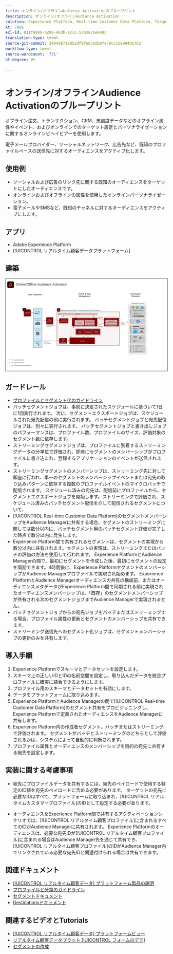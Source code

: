 ```yaml
---
title: オンライン/オフラインAudience Activationのブループリント
description: オンライン/オフラインAudience Activation
solution: Experience Platform, Real-time Customer Data Platform, Target, Audience Manager, Analytics, Experience Cloud Services, Data Collection
kt: 7086
exl-id: 011f4909-b208-46db-ac1c-55b3671ee48c
translation-type: tm+mt
source-git-commit: 2404d871a852df8fed3adb97a79cc15e994db762
workflow-type: tm+mt
source-wordcount: '731'
ht-degree: 0%

---
```


# オンライン/オフラインAudience Activationのブループリント

オフライン注文、トランザクション、CRM、忠誠度データなどのオフライン属性やイベント、およびオンラインでのターゲット設定とパーソナライゼーションに関するオンラインビヘイビアーを使用します。

電子メールプロバイダー、ソーシャルネットワーク、広告先など、既知のプロファイルベースの送信先に対するオーディエンスをアクティブ化します。

## 使用例

* ソーシャルおよび広告のリンク先に関する既知のオーディエンスをターゲットにしたオーディエンスです。
* オンラインおよびオフラインの属性を使用したオンラインパーソナライゼーション。
* 電子メールやSMSなど、既知のチャネルに対するオーディエンスをアクティブにします。

## アプリ

* Adobe Experience Platform
* [!UICONTROL リアルタイム顧客データプラットフォーム]

## 建築

<img src="assets/onoff.svg" alt="オンライン/オフラインAudience Activationシナリオのリファレンスアーキテクチャ" style="border:1px solid #4a4a4a" />

## ガードレール

* [プロファイルとセグメント化のガイドライン](https://experienceleague.adobe.com/docs/experience-platform/profile/guardrails.html?lang=en)
* バッチセグメントジョブは、事前に決定されたスケジュールに基づいて1日に1回実行されます。 次に、セグメントエクスポートジョブは、スケジュールされた宛先配信の前に実行されます。 バッチセグメントジョブと宛先配信ジョブは、別々に実行されます。 バッチセグメントジョブと書き出しジョブのパフォーマンスは、プロファイル数、プロファイルのサイズ、評価対象のセグメント数に依存します。
* ストリーミングセグメントジョブは、プロファイルに到着するストリーミングデータの分単位で評価され、即座にセグメントのメンバーシップがプロファイルに書き込まれ、登録するアプリケーションのイベントが送信されます。
* ストリーミングセグメントのメンバーシップは、ストリーミング先に対して即座に行われ、単一のセグメントのメンバーシップイベントまたは宛先の取り込みパターンに依存する複数のプロファイルイベントのマイクロバッチで配信されます。 スケジュール済みの宛先は、配信前にプロファイルから、セグメントエクスポートジョブを開始します。ストリーミングで評価され、スケジュール済みのバッチセグメント配信を介して配信されるセグメントについて、
* [!UICONTROL Real-time Customer Data Platform]のセグメントメンバーシップをAudience Managerに共有する場合、セグメントのストリーミングに関しては数分以内に、バッチセグメント用のバッチセグメント評価が完了した時点で数分以内に発生します。
* Experience Platform間で共有されるセグメントは、セグメントの実現から数分以内に共有されます。セグメントの実現は、ストリーミングまたはバッチの評価の方法を使用して行われます。 Experience PlatformとAudience Managerの間で、最初にセグメントを作成した後、最初にセグメントの設定を同期できます。4時間後に、Experience PlatformセグメントのメンバーシップがAudience Managerプロファイルで実現され始めます。 Experience PlatformとAudience Managerオーディエンスの共有の構成前、またはオーディエンスメタデータがExperience Platform間で同期される前に実現されたオーディエンスメンバーシップは、「既存」のセグメントメンバーシップが共有される次のセグメントジョブまでAudience Managerで実現されません。
* バッチセグメントジョブからの宛先ジョブをバッチまたはストリーミングする場合、プロファイル属性の更新とセグメントのメンバーシップを共有できます。
* ストリーミング送信先へのセグメント化ジョブは、セグメントメンバーシップの更新のみを共有します。

## 導入手順

1. Experience Platformでスキーマとデータセットを設定します。
1. スキーマ上の正しいIDとIDの名前空間を設定し、取り込んだデータを統合プロファイルに確実に結合できるようにします。
1. プロファイル用のスキーマとデータセットを有効にします。
1. データをプラットフォームに取り込みます。
1. Experience PlatformとAudience Managerの間で[!UICONTROL Real-time Customer Data Platform]のセグメント共有をプロビジョニングし、Experience Platformで定義されたオーディエンスをAudience Managerに共有します。
1. Experience Platform内の作成者セグメント。バッチまたはストリーミングで評価されます。 セグメントがバッチとストリーミングのどちらとして評価されるかは、システムによって自動的に判断されます。
1. プロファイル属性とオーディエンスのメンバーシップを目的の宛先に共有する宛先を設定します。

## 実装に関する考慮事項

* 宛先にプロファイルデータを共有するには、宛先のペイロードで使用する特定のID値を宛先のペイロードに含める必要があります。 ターゲットの宛先に必要なIDはすべて、プラットフォームに取り込まれ、[!UICONTROL リアルタイムカスタマープロファイル]のIDとして設定する必要があります。

* オーディエンスをExperience Platform間で共有するアクティベーションシナリオでは、[!UICONTROL リアルタイム顧客プロファイル]に含まれるすべてのIDがAudience Managerに共有されます。 Experience Platformのオーディエンスは、必要な宛先IDが[!UICONTROL リアルタイム顧客プロファイル]に含まれる場合はAudience Manager先を通じて共有でき、[!UICONTROL リアルタイム顧客プロファイル]のIDがAudience Manager内でリンクされている必要な宛先IDと関連付けられる場合は共有できます。

## 関連ドキュメント

* [[!UICONTROL リアルタイム顧客データ] プラットフォーム製品の説明](https://helpx.adobe.com/legal/product-descriptions/real-time-customer-data-platform.html)
* [プロファイルと分類のガイドライン](https://experienceleague.adobe.com/docs/experience-platform/profile/guardrails.html?lang=en)
* [セグメントドキュメント](https://experienceleague.adobe.com/docs/experience-platform/segmentation/api/streaming-segmentation.html)
* [Destinationsドキュメント](https://experienceleague.adobe.com/docs/experience-platform/destinations/catalog/overview.html)

## 関連するビデオとTutorials

* [[!UICONTROL リアルタイム顧客データ] プラットフォームビュー](https://experienceleague.adobe.com/docs/platform-learn/tutorials/application-services/rtcdp/understanding-the-real-time-customer-data-platform.html)
* [リアルタイム顧客データプラット [!UICONTROL フォームのデモ]](https://experienceleague.adobe.com/docs/platform-learn/tutorials/application-services/rtcdp/demo.html)
* [セグメントの作成](https://experienceleague.adobe.com/docs/platform-learn/tutorials/segments/create-segments.html)
